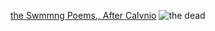 [the Swmmng Poems., After Calvnio](https://rebleo.github.io/afterCalvino/)
![the dead](https://github.com/rebleo/afterCalvino/blob/master/imgs/IC_00.gif)
